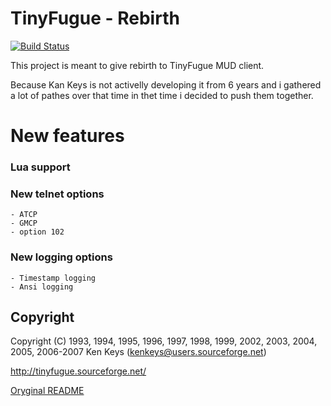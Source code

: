 TinyFugue - Rebirth
=====================

[![Build Status](https://travis-ci.org/ingwarsw/tinyfugue.svg?branch=master)](https://travis-ci.org/ingwarsw/tinyfugue)


This project is meant to give rebirth to TinyFugue MUD client.

Because Kan Keys is not activelly developing it from 6 years and i gathered a lot of pathes over that time in thet time i decided to push them together.

# New features

### Lua support

### New telnet options

	- ATCP
	- GMCP
	- option 102

### New logging options

	- Timestamp logging
	- Ansi logging

## Copyright

Copyright (C) 1993, 1994, 1995, 1996, 1997, 1998, 1999, 2002, 2003, 2004, 2005, 2006-2007 Ken Keys (kenkeys@users.sourceforge.net)

http://tinyfugue.sourceforge.net/

[Oryginal README](README.orig)
